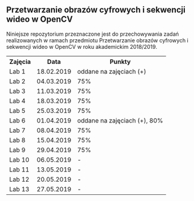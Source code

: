 ﻿## Przetwarzanie obrazów cyfrowych i sekwencji wideo w OpenCV

Niniejsze repozytorium przeznaczone jest do przechowywania
zadań realizowanych w ramach przedmiotu Przetwarzanie obrazów
cyfrowych i sekwencji wideo w OpenCV w roku akademickim 2018/2019.

<table>
	<tr>
		<th>Zajęcia</th>
		<th>Data</th>
		<th>Punkty</th>
	</tr>
	<tr>
		<td>Lab 1</td>
		<td>18.02.2019</td>
		<td>oddane na zajęciach (+)</td>
	</tr>
	<tr>
		<td>Lab 2</td>
		<td>04.03.2019</td>
		<td>75%</td>
	</tr>
	<tr>
		<td>Lab 3</td>
		<td>11.03.2019</td>
		<td>75%</td>
	</tr>
	<tr>
		<td>Lab 4</td>
		<td>18.03.2019</td>
		<td>75%</td>
	</tr>
	<tr>
		<td>Lab 5</td>
		<td>25.03.2019</td>
		<td>75%</td>
	</tr>
	<tr>
		<td>Lab 6</td>
		<td>01.04.2019</td>
		<td>oddane na zajęciach (+), 80%</td>
	</tr>
	<tr>
		<td>Lab 7</td>
		<td>08.04.2019</td>
		<td>75%</td>
	</tr>
	<tr>
		<td>Lab 8</td>
		<td>15.04.2019</td>
		<td>75%</td>
	</tr>
	<tr>
		<td>Lab 9</td>
		<td>29.04.2019</td>
		<td>75%</td>
	</tr>
	<tr>
		<td>Lab 10</td>
		<td>06.05.2019</td>
		<td>-</td>
	</tr>
	<tr>
		<td>Lab 11</td>
		<td>13.05.2019</td>
		<td>-</td>
	</tr>
		<tr>
		<td>Lab 12</td>
		<td>20.05.2019</td>
		<td>-</td>
	</tr>
		<tr>
		<td>Lab 13</td>
		<td>27.05.2019</td>
		<td>-</td>
	</tr>
</table>
